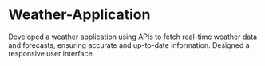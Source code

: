 # Weather-Application
Developed a weather application using APIs to fetch real-time weather data and forecasts, ensuring accurate and up-to-date information.
Designed a responsive user interface.
